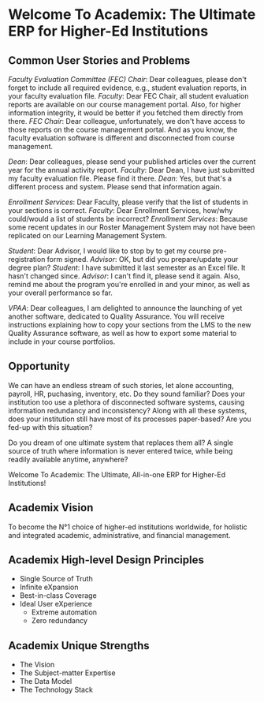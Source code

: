 # Welcome To Academix: The Ultimate ERP for Higher-Ed Institutions
## Common User Stories and Problems
*Faculty Evaluation Committee (FEC) Chair*: Dear colleagues, please don't forget to include all required evidence, e.g., student evaluation reports, in your faculty evaluation file. *Faculty*: Dear FEC Chair, all student evaluation reports are available on our course management portal. Also, for higher information integrity, it would be better if you fetched them directly from there. *FEC Chair*: Dear colleague, unfortunately, we don't have access to those reports on the course management portal. And as you know, the faculty evaluation software is different and disconnected from course management.

*Dean*: Dear colleagues, please send your published articles over the current year for the annual activity report. *Faculty*: Dear Dean, I have just submitted my faculty evaluation file. Please find it there. *Dean*: Yes, but that's a different process and system. Please send that information again.

*Enrollment Services*: Dear Faculty, please verify that the list of students in your sections is correct. *Faculty*: Dear Enrollment Services, how/why could/would a list of students be incorrect? *Enrollment Services*: Because some recent updates in our Roster Management System may not have been replicated on our Learning Management System.

*Student*: Dear Advisor, I would like to stop by to get my course pre-registration form signed. *Advisor*: OK, but did you prepare/update your degree plan? *Student*: I have submitted it last semester as an Excel file. It hasn't changed since. *Advisor*: I can't find it, please send it again. Also, remind me about the program you're enrolled in and your minor, as well as your overall performance so far.

*VPAA*: Dear colleagues, I am delighted to announce the launching of yet another software, dedicated to Quality Assurance. You will receive instructions explaining how to copy your sections from the LMS to the new Quality Assurance software, as well as how to export some material to include in your course portfolios.

## Opportunity
We can have an endless stream of such stories, let alone accounting, payroll, HR, puchasing, inventory, etc. Do they sound familiar? Does your institution too use a plethora of disconnected software systems, causing information redundancy and inconsistency? Along with all these systems, does your institution still have most of its processes paper-based? Are you fed-up with this situation?

Do you dream of one ultimate system that replaces them all? A single source of truth where information is never entered twice, while being readily available anytime, anywhere?

Welcome To Academix: The Ultimate, All-in-one ERP for Higher-Ed Institutions!

## Academix Vision
To become the N°1 choice of higher-ed institutions worldwide, for holistic and integrated academic, administrative, and financial management.

## Academix High-level Design Principles
- Single Source of Truth
- Infinite eXpansion
- Best-in-class Coverage
- Ideal User eXperience
  - Extreme automation
  - Zero redundancy

## Academix Unique Strengths
- The Vision
- The Subject-matter Expertise
- The Data Model
- The Technology Stack
